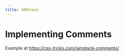 ```yaml
---
title: JAMstack
---
```


# Implementing Comments

Example at https://css-tricks.com/jamstack-comments/
